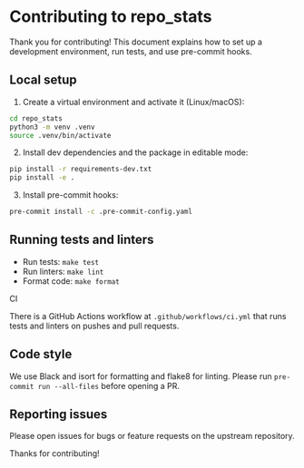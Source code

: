 Contributing to repo_stats
=========================

Thank you for contributing! This document explains how to set up a development environment, run tests, and use pre-commit hooks.

Local setup
-----------

1. Create a virtual environment and activate it (Linux/macOS):

```bash
cd repo_stats
python3 -m venv .venv
source .venv/bin/activate
```

2. Install dev dependencies and the package in editable mode:

```bash
pip install -r requirements-dev.txt
pip install -e .
```

3. Install pre-commit hooks:

```bash
pre-commit install -c .pre-commit-config.yaml
```

Running tests and linters
------------------------

- Run tests: `make test`
- Run linters: `make lint`
- Format code: `make format`

CI

There is a GitHub Actions workflow at `.github/workflows/ci.yml` that runs tests and linters on pushes and pull requests.

Code style
----------

We use Black and isort for formatting and flake8 for linting. Please run `pre-commit run --all-files` before opening a PR.

Reporting issues
----------------

Please open issues for bugs or feature requests on the upstream repository.

Thanks for contributing!
